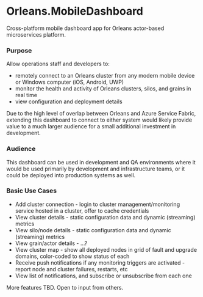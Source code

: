 # Orleans.MobileDashboard
Cross-platform mobile dashboard app for Orleans actor-based microservices platform.

### Purpose
Allow operations staff and developers to:
- remotely connect to an Orleans cluster from any modern mobile device or Windows computer (iOS, Android, UWP)
- monitor the health and activity of Orleans clusters, silos, and grains in real time
- view configuration and deployment details

Due to the high level of overlap between Orleans and Azure Service Fabric, extending this dashboard to connect to either system would likely provide value to a much larger audience for a small additional investment in development.

### Audience
This dashboard can be used in development and QA environments where it would be used primarily by development and infrastructure teams, or it could be deployed into production systems as well.

### Basic Use Cases
- Add cluster connection - login to cluster management/monitoring service hosted in a cluster, offer to cache credentials
- View cluster details - static configuration data and dynamic (streaming) metrics
- View silo/node details - static configuration data and dynamic (streaming) metrics
- View grain/actor details - ...?
- View cluster map - show all deployed nodes in grid of fault and upgrade domains, color-coded to show status of each
- Receive push notifications if any monitoring triggers are activated - report node and cluster failures, restarts, etc
- View list of notifications, and subscribe or unsubscribe from each one

More features TBD. Open to input from others.

